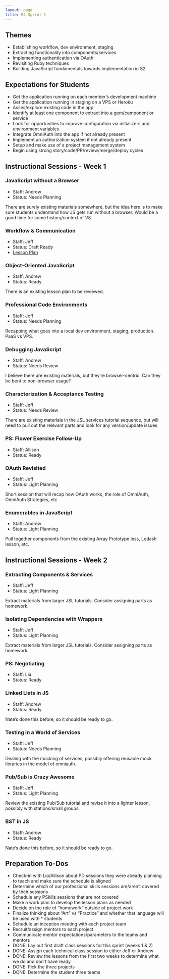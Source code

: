 ```yaml
---
layout: page
title: B4 Sprint 1
---
```


## Themes

* Establishing workflow, dev environment, staging
* Extracting functionality into components/services
* Implementing authentication via OAuth
* Revisiting Ruby techniques
* Building JavaScript fundamentals towards implementation in S2

## Expectations for Students

* Get the application running on each member’s development machine
* Get the application running in staging on a VPS or Heroku
* Asses/explore existing code in the app
* Identify at least one component to extract into a gem/component or service
* Look for opportunities to improve configuration via initializers and environment variables
* Integrate OmniAuth into the app if not already present
* Implement an authorization system if not already present
* Setup and make use of a project management system
* Begin using strong story/code/PR/review/merge/deploy cycles

## Instructional Sessions - Week 1

### JavaScript without a Browser

* Staff: Andrew
* Status: Needs Planning

There are surely existing materials somewhere, but the idea here is to make sure students understand how JS gets run without a browser. Would be a good time for some history/context of V8.

### Workflow & Communication

* Staff: Jeff
* Status: Draft Ready
* [Lesson Plan](lessons/workflow_and_communication)

### Object-Oriented JavaScript

* Staff: Andrew
* Status: Ready

There is an existing lesson plan to be reviewed.

### Professional Code Environments

* Staff: Jeff
* Status: Needs Planning

Recapping what goes into a local dev environment, staging, production. PaaS vs VPS.

### Debugging JavaScript

* Staff: Andrew
* Status: Needs Review

I believe there are existing materials, but they’re browser-centric. Can they be bent to non-browser usage?

### Characterization & Acceptance Testing

* Staff: Jeff
* Status: Needs Review

There are existing materials in the JSL services tutorial sequence, but will need to pull out the relevant parts and look for any version/update issues

### PS: Flower Exercise Follow-Up

* Staff: Allison
* Status: Ready

### OAuth Revisited

* Staff: Jeff
* Status: Light Planning

Short session that will recap how OAuth works, the role of OmniAuth, OmniAuth Strategies, etc

### Enumerables in JavaScript

* Staff: Andrew
* Status: Light Planning

Pull together components from the existing Array Prototype less, Lodash lesson, etc.

## Instructional Sessions - Week 2

### Extracting Components & Services

* Staff: Jeff
* Status: Light Planning

Extract materials from larger JSL tutorials. Consider assigning parts as homework.

### Isolating Dependencies with Wrappers

* Staff: Jeff
* Status: Light Planning

Extract materials from larger JSL tutorials. Consider assigning parts as homework.

### PS: Negotiating

* Staff: Lia
* Status: Ready

### Linked Lists in JS

* Staff: Andrew
* Status: Ready

Nate’s done this before, so it should be ready to go.

### Testing in a World of Services

* Staff: Jeff
* Status: Needs Planning

Dealing with the mocking of services, possibly offering reusable mock libraries in the model of omniauth.

### Pub/Sub is Crazy Awesome

* Staff: Jeff
* Status: Light Planning

Review the existing Pub/Sub tutorial and revise it into a lighter lesson, possibly with stations/small groups.

### BST in JS

* Staff: Andrew
* Status: Ready

Nate’s done this before, so it should be ready to go.

## Preparation To-Dos

* Check-in with Lia/Allison about PD sessions they were already planning to teach and make sure the schedule is aligned
* Determine which of our professional skills sessions are/aren’t covered by their sessions
* Schedule any PSkills sessions that are not covered
* Make a work plan to develop the lesson plans as needed
* Decide on the role of “homework” outside of project work
* Finalize thinking about “Art” vs “Practice” and whether that language will be used with * students
* Schedule an inception meeting with each project team
* Recruit/assign mentors to each project
* Communicate mentor expectations/parameters to the teams and mentors
* DONE: Lay out first draft class sessions for this sprint (weeks 1 & 2)
* DONE: Assign each technical class session to either Jeff or Andrew
* DONE: Review the lessons from the first two weeks to determine what we do and don’t have ready
* DONE: Pick the three projects
* DONE: Determine the student three teams
